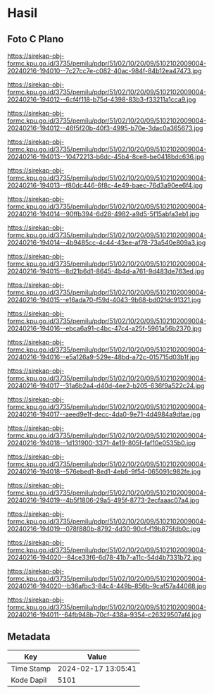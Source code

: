 # Hasil

## Foto C Plano

https://sirekap-obj-formc.kpu.go.id/3735/pemilu/pdpr/51/02/10/20/09/5102102009004-20240216-194010--7c27cc7e-c082-40ac-984f-84b12ea47473.jpg

https://sirekap-obj-formc.kpu.go.id/3735/pemilu/pdpr/51/02/10/20/09/5102102009004-20240216-194012--6cf4f118-b75d-4398-83b3-f33211a1cca9.jpg

https://sirekap-obj-formc.kpu.go.id/3735/pemilu/pdpr/51/02/10/20/09/5102102009004-20240216-194012--46f5f20b-40f3-4995-b70e-3dac0a365673.jpg

https://sirekap-obj-formc.kpu.go.id/3735/pemilu/pdpr/51/02/10/20/09/5102102009004-20240216-194013--10472213-b6dc-45b4-8ce8-be0418bdc636.jpg

https://sirekap-obj-formc.kpu.go.id/3735/pemilu/pdpr/51/02/10/20/09/5102102009004-20240216-194013--f80dc446-6f8c-4e49-baec-76d3a90ee6f4.jpg

https://sirekap-obj-formc.kpu.go.id/3735/pemilu/pdpr/51/02/10/20/09/5102102009004-20240216-194014--90ffb394-6d28-4982-a9d5-5f15abfa3eb1.jpg

https://sirekap-obj-formc.kpu.go.id/3735/pemilu/pdpr/51/02/10/20/09/5102102009004-20240216-194014--4b9485cc-4c44-43ee-af78-73a540e809a3.jpg

https://sirekap-obj-formc.kpu.go.id/3735/pemilu/pdpr/51/02/10/20/09/5102102009004-20240216-194015--8d21b6d1-8645-4b4d-a761-9d483de763ed.jpg

https://sirekap-obj-formc.kpu.go.id/3735/pemilu/pdpr/51/02/10/20/09/5102102009004-20240216-194015--e16ada70-f59d-4043-9b68-bd02fdc91321.jpg

https://sirekap-obj-formc.kpu.go.id/3735/pemilu/pdpr/51/02/10/20/09/5102102009004-20240216-194016--ebca6a91-c4bc-47c4-a25f-5961a56b2370.jpg

https://sirekap-obj-formc.kpu.go.id/3735/pemilu/pdpr/51/02/10/20/09/5102102009004-20240216-194016--e5a126a9-529e-48bd-a72c-015715d03b1f.jpg

https://sirekap-obj-formc.kpu.go.id/3735/pemilu/pdpr/51/02/10/20/09/5102102009004-20240216-194017--31a6b2a4-d40d-4ee2-b205-636f9a522c24.jpg

https://sirekap-obj-formc.kpu.go.id/3735/pemilu/pdpr/51/02/10/20/09/5102102009004-20240216-194017--aeed9e1f-decc-4da0-9e71-4d4984a9dfae.jpg

https://sirekap-obj-formc.kpu.go.id/3735/pemilu/pdpr/51/02/10/20/09/5102102009004-20240216-194018--1d131900-3371-4e19-805f-faf10e0535b0.jpg

https://sirekap-obj-formc.kpu.go.id/3735/pemilu/pdpr/51/02/10/20/09/5102102009004-20240216-194018--576ebed1-8ed1-4eb6-9f54-065091c982fe.jpg

https://sirekap-obj-formc.kpu.go.id/3735/pemilu/pdpr/51/02/10/20/09/5102102009004-20240216-194019--4b5f1806-29a5-495f-8773-2ecfaaac07a4.jpg

https://sirekap-obj-formc.kpu.go.id/3735/pemilu/pdpr/51/02/10/20/09/5102102009004-20240216-194019--078f880b-8792-4d30-90cf-f19b875fdb0c.jpg

https://sirekap-obj-formc.kpu.go.id/3735/pemilu/pdpr/51/02/10/20/09/5102102009004-20240216-194020--84ce33f6-6d78-41b7-a11c-54d4b7331b72.jpg

https://sirekap-obj-formc.kpu.go.id/3735/pemilu/pdpr/51/02/10/20/09/5102102009004-20240216-194020--b36afbc3-84c4-449b-856b-9caf57a44068.jpg

https://sirekap-obj-formc.kpu.go.id/3735/pemilu/pdpr/51/02/10/20/09/5102102009004-20240216-194011--64fb948b-70cf-438a-9354-c26329507af4.jpg


## Metadata

| Key        | Value               |
| ---------- | ------------------- |
| Time Stamp | 2024-02-17 13:05:41 |
| Kode Dapil | 5101                |



